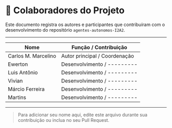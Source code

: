 # 👥 Colaboradores do Projeto

Este documento registra os autores e participantes que contribuíram com o desenvolvimento do repositório `agentes-autonomos-I2A2`.

---

| Nome                   | Função / Contribuição            |
|------------------------|----------------------------------|
| Carlos M. Marcelino    | Autor principal / Coordenação    |
| Ewerton                | Desenvolvimento / ---------      |
| Luis Antônio           | Desenvolvimento / ---------      |
| Vivian                 | Desenvolvimento / ---------      |
| Márcio Ferreira        | Desenvolvimento / ---------      |
| Martins                | Desenvolvimento / ---------      |

---

> Para adicionar seu nome aqui, edite este arquivo durante sua contribuição ou inclua no seu Pull Request.
